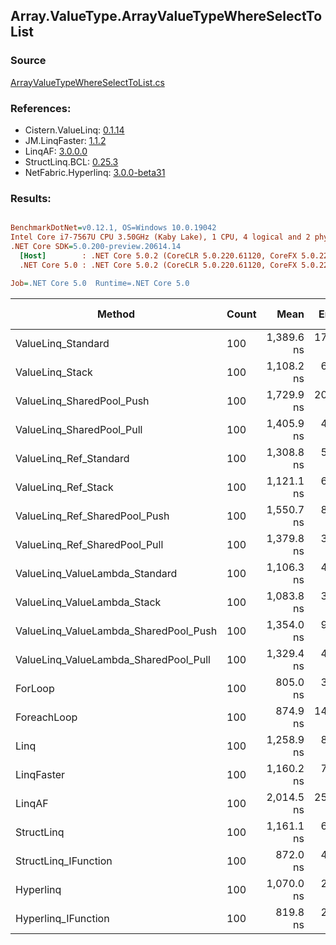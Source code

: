 ﻿## Array.ValueType.ArrayValueTypeWhereSelectToList

### Source
[ArrayValueTypeWhereSelectToList.cs](../LinqBenchmarks/Array/ValueType/ArrayValueTypeWhereSelectToList.cs)

### References:
- Cistern.ValueLinq: [0.1.14](https://www.nuget.org/packages/Cistern.ValueLinq/0.1.14)
- JM.LinqFaster: [1.1.2](https://www.nuget.org/packages/JM.LinqFaster/1.1.2)
- LinqAF: [3.0.0.0](https://www.nuget.org/packages/LinqAF/3.0.0.0)
- StructLinq.BCL: [0.25.3](https://www.nuget.org/packages/StructLinq.BCL/0.25.3)
- NetFabric.Hyperlinq: [3.0.0-beta31](https://www.nuget.org/packages/NetFabric.Hyperlinq/3.0.0-beta31)

### Results:
``` ini

BenchmarkDotNet=v0.12.1, OS=Windows 10.0.19042
Intel Core i7-7567U CPU 3.50GHz (Kaby Lake), 1 CPU, 4 logical and 2 physical cores
.NET Core SDK=5.0.200-preview.20614.14
  [Host]        : .NET Core 5.0.2 (CoreCLR 5.0.220.61120, CoreFX 5.0.220.61120), X64 RyuJIT
  .NET Core 5.0 : .NET Core 5.0.2 (CoreCLR 5.0.220.61120, CoreFX 5.0.220.61120), X64 RyuJIT

Job=.NET Core 5.0  Runtime=.NET Core 5.0  

```
|                                Method | Count |       Mean |    Error |   StdDev | Ratio | RatioSD |  Gen 0 | Gen 1 | Gen 2 | Allocated |
|-------------------------------------- |------ |-----------:|---------:|---------:|------:|--------:|-------:|------:|------:|----------:|
|                    ValueLinq_Standard |   100 | 1,389.6 ns | 17.21 ns | 16.10 ns |  1.72 |    0.02 | 2.4433 |     - |     - |   4.99 KB |
|                       ValueLinq_Stack |   100 | 1,108.2 ns |  6.17 ns |  5.47 ns |  1.38 |    0.01 | 0.9823 |     - |     - |   2.01 KB |
|             ValueLinq_SharedPool_Push |   100 | 1,729.9 ns | 20.36 ns | 19.04 ns |  2.15 |    0.02 | 0.9823 |     - |     - |   2.01 KB |
|             ValueLinq_SharedPool_Pull |   100 | 1,405.9 ns |  4.92 ns |  4.36 ns |  1.75 |    0.01 | 0.9823 |     - |     - |   2.01 KB |
|                ValueLinq_Ref_Standard |   100 | 1,308.8 ns |  5.73 ns |  4.79 ns |  1.63 |    0.01 | 2.4433 |     - |     - |   4.99 KB |
|                   ValueLinq_Ref_Stack |   100 | 1,121.1 ns |  6.37 ns |  5.65 ns |  1.39 |    0.01 | 0.9823 |     - |     - |   2.01 KB |
|         ValueLinq_Ref_SharedPool_Push |   100 | 1,550.7 ns |  8.56 ns |  7.59 ns |  1.93 |    0.01 | 0.9823 |     - |     - |   2.01 KB |
|         ValueLinq_Ref_SharedPool_Pull |   100 | 1,379.8 ns |  3.95 ns |  3.30 ns |  1.71 |    0.01 | 0.9823 |     - |     - |   2.01 KB |
|        ValueLinq_ValueLambda_Standard |   100 | 1,106.3 ns |  4.13 ns |  3.66 ns |  1.37 |    0.01 | 2.4433 |     - |     - |   4.99 KB |
|           ValueLinq_ValueLambda_Stack |   100 | 1,083.8 ns |  3.14 ns |  2.93 ns |  1.35 |    0.00 | 0.9823 |     - |     - |   2.01 KB |
| ValueLinq_ValueLambda_SharedPool_Push |   100 | 1,354.0 ns |  9.34 ns |  7.80 ns |  1.68 |    0.01 | 0.9823 |     - |     - |   2.01 KB |
| ValueLinq_ValueLambda_SharedPool_Pull |   100 | 1,329.4 ns |  4.48 ns |  4.19 ns |  1.65 |    0.01 | 0.9823 |     - |     - |   2.01 KB |
|                               ForLoop |   100 |   805.0 ns |  3.13 ns |  2.78 ns |  1.00 |    0.00 | 2.4433 |     - |     - |   4.99 KB |
|                           ForeachLoop |   100 |   874.9 ns | 14.34 ns | 13.41 ns |  1.09 |    0.02 | 2.4433 |     - |     - |   4.99 KB |
|                                  Linq |   100 | 1,258.9 ns |  8.22 ns |  7.69 ns |  1.56 |    0.01 | 2.5234 |     - |     - |   5.16 KB |
|                            LinqFaster |   100 | 1,160.2 ns |  7.40 ns |  6.56 ns |  1.44 |    0.01 | 3.8700 |     - |     - |   7.91 KB |
|                                LinqAF |   100 | 2,014.5 ns | 25.48 ns | 22.59 ns |  2.50 |    0.03 | 2.4414 |     - |     - |   4.99 KB |
|                            StructLinq |   100 | 1,161.1 ns |  6.18 ns |  5.48 ns |  1.44 |    0.01 | 1.0281 |     - |     - |    2.1 KB |
|                  StructLinq_IFunction |   100 |   872.0 ns |  4.15 ns |  3.68 ns |  1.08 |    0.01 | 0.9823 |     - |     - |   2.01 KB |
|                             Hyperlinq |   100 | 1,070.0 ns |  2.59 ns |  2.30 ns |  1.33 |    0.00 | 0.9823 |     - |     - |   2.01 KB |
|                   Hyperlinq_IFunction |   100 |   819.8 ns |  2.90 ns |  2.57 ns |  1.02 |    0.01 | 0.9823 |     - |     - |   2.01 KB |
